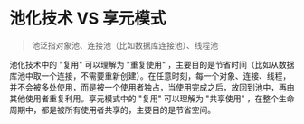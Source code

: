 # 池化技术 VS 享元模式

> 池泛指对象池、连接池（比如数据库连接池）、线程池

池化技术中的 "复用" 可以理解为 "重复使用" ，主要目的是节省时间（比如从数据库池中取一个连接，不需要重新创建）。在任意时刻，每一个对象、连接、线程，并不会被多处使用，而是被一个使用者独占，当使用完成之后，放回到池中，再由其他使用者重复利用。享元模式中的 "复用" 可以理解为 "共享使用" ，在整个生命周期中，都是被所有使用者共享的，主要目的是节省空间。
